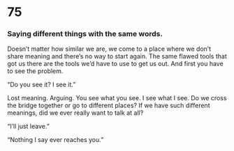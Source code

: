 # 75

### Saying different things with the same words.

Doesn’t matter how similar we are, we come to a place where we don’t share meaning and there’s no way to start again. The same flawed tools that got us there are the tools we’d have to use to get us out. And first you have to see the problem. 

“Do you see it? I see it.”

Lost meaning. Arguing. You see what you see. I see what I see. Do we cross the bridge together or go to different places? If we have such different meanings, did we ever really want to talk at all?

“I’ll just leave.”

“Nothing I say ever reaches you.”